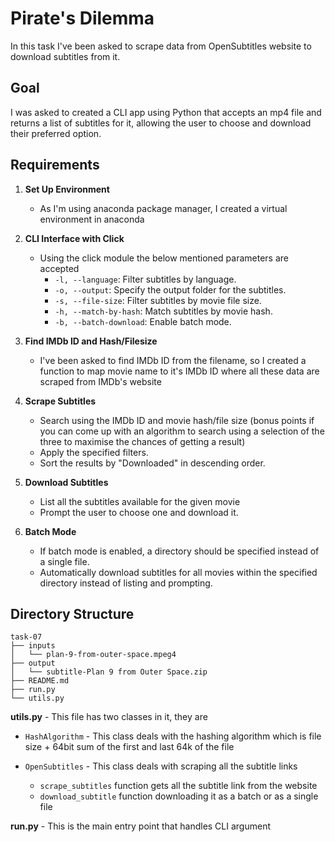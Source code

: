 # Pirate's Dilemma

In this task I've been asked to scrape data from OpenSubtitles website to download subtitles from it.

## Goal

I was asked to created a CLI app using Python that accepts an mp4 file and returns a list of subtitles for it, allowing the user to choose and download their preferred option.

## Requirements

1. **Set Up Environment**
   * As I'm using anaconda package manager, I created a virtual environment in anaconda

2. **CLI Interface with Click**
   * Using the click module the below mentioned parameters are accepted
     - `-l, --language`: Filter subtitles by language.
     - `-o, --output`: Specify the output folder for the subtitles.
     - `-s, --file-size`: Filter subtitles by movie file size.
     - `-h, --match-by-hash`: Match subtitles by movie hash.
     - `-b, --batch-download`: Enable batch mode.

3. **Find IMDb ID and Hash/Filesize**
   - I've been asked to find IMDb ID from the filename, so I created a function to map movie name to it's IMDb ID where all these data are scraped from IMDb's website

5. **Scrape Subtitles**
    - Search using the IMDb ID and movie hash/file size (bonus points if you can come up with an algorithm to search using a selection of the three to maximise the chances of getting a result)
    - Apply the specified filters.
    - Sort the results by "Downloaded" in descending order.

6. **Download Subtitles**
   - List all the subtitles available for the given movie
   - Prompt the user to choose one and download it.

7. **Batch Mode**
   - If batch mode is enabled, a directory should be specified instead of a single file.
   - Automatically download subtitles for all movies within the specified directory instead of listing and prompting.

## Directory Structure

```
task-07
├── inputs
│   └── plan-9-from-outer-space.mpeg4
├── output
│   └── subtitle-Plan 9 from Outer Space.zip
├── README.md
├── run.py
└── utils.py
```
**utils.py** - This file has two classes in it, they are
    
- `HashAlgorithm` - This class deals with the hashing algorithm which is file size + 64bit sum of the first and last 64k of the file

- `OpenSubtitles` - This class deals with scraping all the subtitle links
    - `scrape_subtitles` function gets all the subtitle link from the website
    - `download_subtitle` function downloading it as a batch or as a single file

**run.py** - This is the main entry point that handles CLI argument